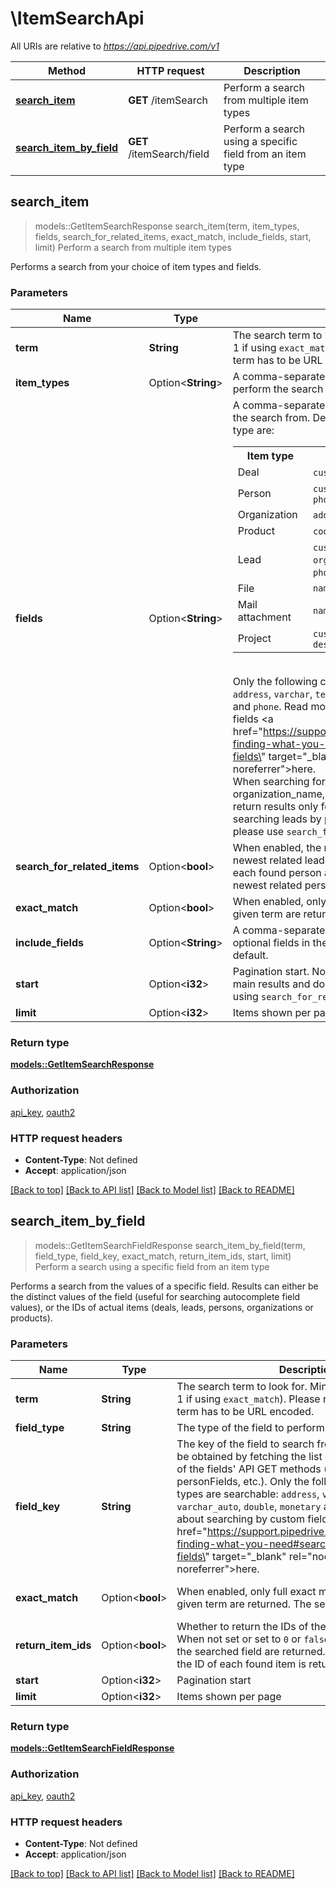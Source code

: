 # \ItemSearchApi

All URIs are relative to *https://api.pipedrive.com/v1*

Method | HTTP request | Description
------------- | ------------- | -------------
[**search_item**](ItemSearchApi.md#search_item) | **GET** /itemSearch | Perform a search from multiple item types
[**search_item_by_field**](ItemSearchApi.md#search_item_by_field) | **GET** /itemSearch/field | Perform a search using a specific field from an item type



## search_item

> models::GetItemSearchResponse search_item(term, item_types, fields, search_for_related_items, exact_match, include_fields, start, limit)
Perform a search from multiple item types

Performs a search from your choice of item types and fields.

### Parameters


Name | Type | Description  | Required | Notes
------------- | ------------- | ------------- | ------------- | -------------
**term** | **String** | The search term to look for. Minimum 2 characters (or 1 if using `exact_match`). Please note that the search term has to be URL encoded. | [required] |
**item_types** | Option<**String**> | A comma-separated string array. The type of items to perform the search from. Defaults to all. |  |
**fields** | Option<**String**> | A comma-separated string array. The fields to perform the search from. Defaults to all. Relevant for each item type are:<br> <table> <tr><th><b>Item type</b></th><th><b>Field</b></th></tr> <tr><td>Deal</td><td>`custom_fields`, `notes`, `title`</td></tr> <tr><td>Person</td><td>`custom_fields`, `email`, `name`, `notes`, `phone`</td></tr> <tr><td>Organization</td><td>`address`, `custom_fields`, `name`, `notes`</td></tr> <tr><td>Product</td><td>`code`, `custom_fields`, `name`</td></tr> <tr><td>Lead</td><td>`custom_fields`, `notes`, `email`, `organization_name`, `person_name`, `phone`, `title`</td></tr> <tr><td>File</td><td>`name`</td></tr> <tr><td>Mail attachment</td><td>`name`</td></tr> <tr><td>Project</td><td> `custom_fields`, `notes`, `title`, `description` </td></tr> </table> <br> Only the following custom field types are searchable: `address`, `varchar`, `text`, `varchar_auto`, `double`, `monetary` and `phone`. Read more about searching by custom fields <a href=\"https://support.pipedrive.com/en/article/search-finding-what-you-need#searching-by-custom-fields\" target=\"_blank\" rel=\"noopener noreferrer\">here</a>.<br/> When searching for leads, the email, organization_name, person_name, and phone fields will return results only for leads not linked to contacts. For searching leads by person or organization values, please use `search_for_related_items`. |  |
**search_for_related_items** | Option<**bool**> | When enabled, the response will include up to 100 newest related leads and 100 newest related deals for each found person and organization and up to 100 newest related persons for each found organization |  |
**exact_match** | Option<**bool**> | When enabled, only full exact matches against the given term are returned. It is <b>not</b> case sensitive. |  |
**include_fields** | Option<**String**> | A comma-separated string array. Supports including optional fields in the results which are not provided by default. |  |
**start** | Option<**i32**> | Pagination start. Note that the pagination is based on main results and does not include related items when using `search_for_related_items` parameter. |  |[default to 0]
**limit** | Option<**i32**> | Items shown per page |  |

### Return type

[**models::GetItemSearchResponse**](GetItemSearchResponse.md)

### Authorization

[api_key](../README.md#api_key), [oauth2](../README.md#oauth2)

### HTTP request headers

- **Content-Type**: Not defined
- **Accept**: application/json

[[Back to top]](#) [[Back to API list]](../README.md#documentation-for-api-endpoints) [[Back to Model list]](../README.md#documentation-for-models) [[Back to README]](../README.md)


## search_item_by_field

> models::GetItemSearchFieldResponse search_item_by_field(term, field_type, field_key, exact_match, return_item_ids, start, limit)
Perform a search using a specific field from an item type

Performs a search from the values of a specific field. Results can either be the distinct values of the field (useful for searching autocomplete field values), or the IDs of actual items (deals, leads, persons, organizations or products).

### Parameters


Name | Type | Description  | Required | Notes
------------- | ------------- | ------------- | ------------- | -------------
**term** | **String** | The search term to look for. Minimum 2 characters (or 1 if using `exact_match`). Please note that the search term has to be URL encoded. | [required] |
**field_type** | **String** | The type of the field to perform the search from | [required] |
**field_key** | **String** | The key of the field to search from. The field key can be obtained by fetching the list of the fields using any of the fields' API GET methods (dealFields, personFields, etc.). Only the following custom field types are searchable: `address`, `varchar`, `text`, `varchar_auto`, `double`, `monetary` and `phone`. Read more about searching by custom fields <a href=\"https://support.pipedrive.com/en/article/search-finding-what-you-need#searching-by-custom-fields\" target=\"_blank\" rel=\"noopener noreferrer\">here</a>. | [required] |
**exact_match** | Option<**bool**> | When enabled, only full exact matches against the given term are returned. The search <b>is</b> case sensitive. |  |[default to false]
**return_item_ids** | Option<**bool**> | Whether to return the IDs of the matching items or not. When not set or set to `0` or `false`, only distinct values of the searched field are returned. When set to `1` or `true`, the ID of each found item is returned. |  |
**start** | Option<**i32**> | Pagination start |  |
**limit** | Option<**i32**> | Items shown per page |  |

### Return type

[**models::GetItemSearchFieldResponse**](GetItemSearchFieldResponse.md)

### Authorization

[api_key](../README.md#api_key), [oauth2](../README.md#oauth2)

### HTTP request headers

- **Content-Type**: Not defined
- **Accept**: application/json

[[Back to top]](#) [[Back to API list]](../README.md#documentation-for-api-endpoints) [[Back to Model list]](../README.md#documentation-for-models) [[Back to README]](../README.md)

